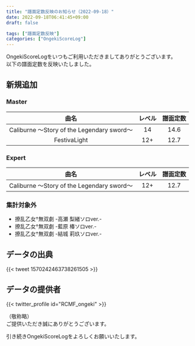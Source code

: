 ```yaml
---
title: "譜面定数反映のお知らせ（2022-09-18）"
date: 2022-09-18T06:41:45+09:00
draft: false

tags: ["譜面定数反映"]
categories: ["OngekiScoreLog"]
---
```


OngekiScoreLogをいつもご利用いただきましてありがとうございます。  
以下の譜面定数を反映いたしました。

<!--more-->

## 新規追加

### Master

| 曲名 | レベル | 譜面定数 |
|:-:|:-:|:-:|
| Caliburne ～Story of the Legendary sword～ | 14 | 14.6 |
| FestivaLight | 12+ | 12.7 |

### Expert

| 曲名 | レベル | 譜面定数 |
|:-:|:-:|:-:|
| Caliburne ～Story of the Legendary sword～ | 12+ | 12.7 |

### 集計対象外

- 撩乱乙女†無双劇 -高瀬 梨緒ソロver.-
- 撩乱乙女†無双劇 -藍原 椿ソロver.-
- 撩乱乙女†無双劇 -結城 莉玖ソロver.-

## データの出典

{{< tweet 1570242463738261505 >}}

## データの提供者

{{< twitter_profile id="RCMF_ongeki" >}}

<!-- （順不同　敬称略）   -->
（敬称略）  
ご提供いただき誠にありがとうございます。

引き続きOngekiScoreLogをよろしくお願いいたします。
